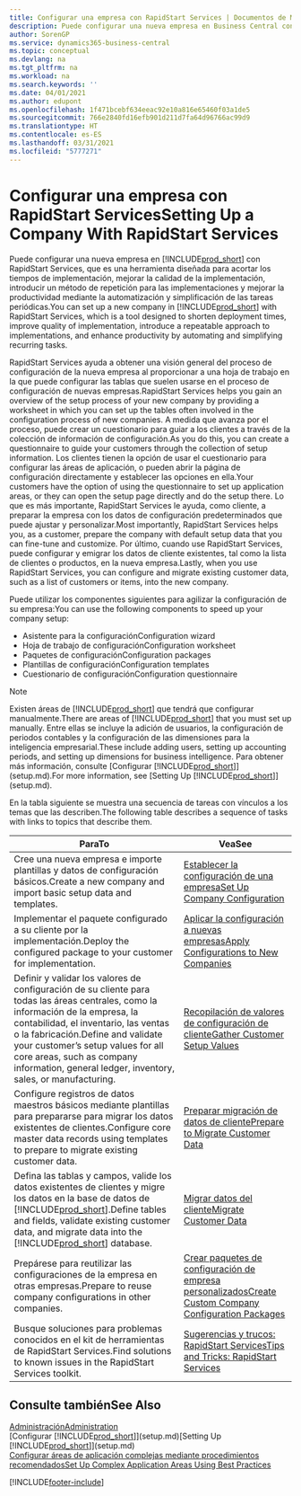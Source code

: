 ```yaml
---
title: Configurar una empresa con RapidStart Services | Documentos de Microsoft
description: Puede configurar una nueva empresa en Business Central con RapidStart Services, que es una herramienta diseñada para acortar los tiempos de implementación, mejorar la calidad de la implementación, introducir un método de repetición para las implementaciones y mejorar la productividad mediante la automatización y simplificación de las tareas periódicas.
author: SorenGP
ms.service: dynamics365-business-central
ms.topic: conceptual
ms.devlang: na
ms.tgt_pltfrm: na
ms.workload: na
ms.search.keywords: ''
ms.date: 04/01/2021
ms.author: edupont
ms.openlocfilehash: 1f471bcebf634eeac92e10a816e65460f03a1de5
ms.sourcegitcommit: 766e2840fd16efb901d211d7fa64d96766ac99d9
ms.translationtype: HT
ms.contentlocale: es-ES
ms.lasthandoff: 03/31/2021
ms.locfileid: "5777271"
---
```

# <a name="setting-up-a-company-with-rapidstart-services"></a><span data-ttu-id="ff016-103">Configurar una empresa con RapidStart Services</span><span class="sxs-lookup"><span data-stu-id="ff016-103">Setting Up a Company With RapidStart Services</span></span>
<span data-ttu-id="ff016-104">Puede configurar una nueva empresa en [!INCLUDE[prod_short](includes/prod_short.md)] con RapidStart Services, que es una herramienta diseñada para acortar los tiempos de implementación, mejorar la calidad de la implementación, introducir un método de repetición para las implementaciones y mejorar la productividad mediante la automatización y simplificación de las tareas periódicas.</span><span class="sxs-lookup"><span data-stu-id="ff016-104">You can set up a new company in [!INCLUDE[prod_short](includes/prod_short.md)] with RapidStart Services, which is a tool designed to shorten deployment times, improve quality of implementation, introduce a repeatable approach to implementations, and enhance productivity by automating and simplifying recurring tasks.</span></span>  

<span data-ttu-id="ff016-105">RapidStart Services ayuda a obtener una visión general del proceso de configuración de la nueva empresa al proporcionar a una hoja de trabajo en la que puede configurar las tablas que suelen usarse en el proceso de configuración de nuevas empresas.</span><span class="sxs-lookup"><span data-stu-id="ff016-105">RapidStart Services helps you gain an overview of the setup process of your new company by providing a worksheet in which you can set up the tables often involved in the configuration process of new companies.</span></span> <span data-ttu-id="ff016-106">A medida que avanza por el proceso, puede crear un cuestionario para guiar a los clientes a través de la colección de información de configuración.</span><span class="sxs-lookup"><span data-stu-id="ff016-106">As you do this, you can create a questionnaire to guide your customers through the collection of setup information.</span></span> <span data-ttu-id="ff016-107">Los clientes tienen la opción de usar el cuestionario para configurar las áreas de aplicación, o pueden abrir la página de configuración directamente y establecer las opciones en ella.</span><span class="sxs-lookup"><span data-stu-id="ff016-107">Your customers have the option of using the questionnaire to set up application areas, or they can open the setup page directly and do the setup there.</span></span> <span data-ttu-id="ff016-108">Lo que es más importante, RapidStart Services le ayuda, como cliente, a preparar la empresa con los datos de configuración predeterminados que puede ajustar y personalizar.</span><span class="sxs-lookup"><span data-stu-id="ff016-108">Most importantly, RapidStart Services helps you, as a customer, prepare the company with default setup data that you can fine-tune and customize.</span></span> <span data-ttu-id="ff016-109">Por último, cuando use RapidStart Services, puede configurar y emigrar los datos de cliente existentes, tal como la lista de clientes o productos, en la nueva empresa.</span><span class="sxs-lookup"><span data-stu-id="ff016-109">Lastly, when you use RapidStart Services, you can configure and migrate existing customer data, such as a list of customers or items, into the new company.</span></span>

<span data-ttu-id="ff016-110">Puede utilizar los componentes siguientes para agilizar la configuración de su empresa:</span><span class="sxs-lookup"><span data-stu-id="ff016-110">You can use the following components to speed up your company setup:</span></span>  

-   <span data-ttu-id="ff016-111">Asistente para la configuración</span><span class="sxs-lookup"><span data-stu-id="ff016-111">Configuration wizard</span></span>  
-   <span data-ttu-id="ff016-112">Hoja de trabajo de configuración</span><span class="sxs-lookup"><span data-stu-id="ff016-112">Configuration worksheet</span></span>  
-   <span data-ttu-id="ff016-113">Paquetes de configuración</span><span class="sxs-lookup"><span data-stu-id="ff016-113">Configuration packages</span></span>  
-   <span data-ttu-id="ff016-114">Plantillas de configuración</span><span class="sxs-lookup"><span data-stu-id="ff016-114">Configuration templates</span></span>  
-   <span data-ttu-id="ff016-115">Cuestionario de configuración</span><span class="sxs-lookup"><span data-stu-id="ff016-115">Configuration questionnaire</span></span>  

> [!Note]  
>  <span data-ttu-id="ff016-116">Existen áreas de [!INCLUDE[prod_short](includes/prod_short.md)] que tendrá que configurar manualmente.</span><span class="sxs-lookup"><span data-stu-id="ff016-116">There are areas of [!INCLUDE[prod_short](includes/prod_short.md)] that you must set up manually.</span></span> <span data-ttu-id="ff016-117">Entre ellas se incluye la adición de usuarios, la configuración de periodos contables y la configuración de las dimensiones para la inteligencia empresarial.</span><span class="sxs-lookup"><span data-stu-id="ff016-117">These include adding users, setting up accounting periods, and setting up dimensions for business intelligence.</span></span> <span data-ttu-id="ff016-118">Para obtener más información, consulte [Configurar [!INCLUDE[prod_short](includes/prod_short.md)]](setup.md).</span><span class="sxs-lookup"><span data-stu-id="ff016-118">For more information, see [Setting Up [!INCLUDE[prod_short](includes/prod_short.md)]](setup.md).</span></span>

 <span data-ttu-id="ff016-119">En la tabla siguiente se muestra una secuencia de tareas con vínculos a los temas que las describen.</span><span class="sxs-lookup"><span data-stu-id="ff016-119">The following table describes a sequence of tasks with links to topics that describe them.</span></span>

|<span data-ttu-id="ff016-120">**Para**</span><span class="sxs-lookup"><span data-stu-id="ff016-120">**To**</span></span>|<span data-ttu-id="ff016-121">**Vea**</span><span class="sxs-lookup"><span data-stu-id="ff016-121">**See**</span></span>|  
|------------|-------------|  
|<span data-ttu-id="ff016-122">Cree una nueva empresa e importe plantillas y datos de configuración básicos.</span><span class="sxs-lookup"><span data-stu-id="ff016-122">Create a new company and import basic setup data and templates.</span></span>|[<span data-ttu-id="ff016-123">Establecer la configuración de una empresa</span><span class="sxs-lookup"><span data-stu-id="ff016-123">Set Up Company Configuration</span></span>](admin-set-up-company-configuration.md)|  
|<span data-ttu-id="ff016-124">Implementar el paquete configurado a su cliente por la implementación.</span><span class="sxs-lookup"><span data-stu-id="ff016-124">Deploy the configured package to your customer for implementation.</span></span>|[<span data-ttu-id="ff016-125">Aplicar la configuración a nuevas empresas</span><span class="sxs-lookup"><span data-stu-id="ff016-125">Apply Configurations to New Companies</span></span>](admin-apply-configuration-to-new-companies.md)|
|<span data-ttu-id="ff016-126">Definir y validar los valores de configuración de su cliente para todas las áreas centrales, como la información de la empresa, la contabilidad, el inventario, las ventas o la fabricación.</span><span class="sxs-lookup"><span data-stu-id="ff016-126">Define and validate your customer’s setup values for all core areas, such as company information, general ledger, inventory, sales, or manufacturing.</span></span>|[<span data-ttu-id="ff016-127">Recopilación de valores de configuración de cliente</span><span class="sxs-lookup"><span data-stu-id="ff016-127">Gather Customer Setup Values</span></span>](admin-gather-customer-setup-values.md)|  
|<span data-ttu-id="ff016-128">Configure registros de datos maestros básicos mediante plantillas para prepararse para migrar los datos existentes de clientes.</span><span class="sxs-lookup"><span data-stu-id="ff016-128">Configure core master data records using templates to prepare to migrate existing customer data.</span></span>|[<span data-ttu-id="ff016-129">Preparar migración de datos de cliente</span><span class="sxs-lookup"><span data-stu-id="ff016-129">Prepare to Migrate Customer Data</span></span>](admin-use-templates-to-prepare-customer-data-for-migration.md)|  
|<span data-ttu-id="ff016-130">Defina las tablas y campos, valide los datos existentes de clientes y migre los datos en la base de datos de [!INCLUDE[prod_short](includes/prod_short.md)].</span><span class="sxs-lookup"><span data-stu-id="ff016-130">Define tables and fields, validate existing customer data, and migrate data into the [!INCLUDE[prod_short](includes/prod_short.md)] database.</span></span>|[<span data-ttu-id="ff016-131">Migrar datos del cliente</span><span class="sxs-lookup"><span data-stu-id="ff016-131">Migrate Customer Data</span></span>](admin-migrate-customer-data.md)|
|<span data-ttu-id="ff016-132">Prepárese para reutilizar las configuraciones de la empresa en otras empresas.</span><span class="sxs-lookup"><span data-stu-id="ff016-132">Prepare to reuse company configurations in other companies.</span></span>|[<span data-ttu-id="ff016-133">Crear paquetes de configuración de empresa personalizados</span><span class="sxs-lookup"><span data-stu-id="ff016-133">Create Custom Company Configuration Packages</span></span>](admin-how-to-create-custom-company-configuration-packages.md)|
|<span data-ttu-id="ff016-134">Busque soluciones para problemas conocidos en el kit de herramientas de RapidStart Services.</span><span class="sxs-lookup"><span data-stu-id="ff016-134">Find solutions to known issues in the RapidStart Services toolkit.</span></span>|[<span data-ttu-id="ff016-135">Sugerencias y trucos: RapidStart Services</span><span class="sxs-lookup"><span data-stu-id="ff016-135">Tips and Tricks: RapidStart Services</span></span>](admin-tips-and-tricks-rapidstart-services.md)|  

## <a name="see-also"></a><span data-ttu-id="ff016-136">Consulte también</span><span class="sxs-lookup"><span data-stu-id="ff016-136">See Also</span></span>  
[<span data-ttu-id="ff016-137">Administración</span><span class="sxs-lookup"><span data-stu-id="ff016-137">Administration</span></span>](admin-setup-and-administration.md)  
<span data-ttu-id="ff016-138">[Configurar [!INCLUDE[prod_short](includes/prod_short.md)]](setup.md)</span><span class="sxs-lookup"><span data-stu-id="ff016-138">[Setting Up [!INCLUDE[prod_short](includes/prod_short.md)]](setup.md)</span></span>  
[<span data-ttu-id="ff016-139">Configurar áreas de aplicación complejas mediante procedimientos recomendados</span><span class="sxs-lookup"><span data-stu-id="ff016-139">Set Up Complex Application Areas Using Best Practices</span></span>](set-up-complex-application-areas-using-best-practices.md)   


[!INCLUDE[footer-include](includes/footer-banner.md)]